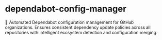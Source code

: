 # dependabot-config-manager
🤖 Automated Dependabot configuration management for GitHub organizations. Ensures consistent dependency update policies across all repositories with intelligent ecosystem detection and configuration merging.
